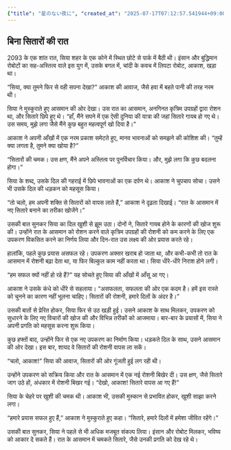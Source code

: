 ```yaml
---
{"title": "星のない夜に", "created_at": "2025-07-17T07:12:57.541944+09:00", "pattern_id": 4, "pattern_name": "ループ脱出型", "year": 2093}
---
```


## बिना सितारों की रात

2093 के एक शांत रात, सिया शहर के एक कोने में स्थित छोटे से पार्क में बैठी थी। इंसान और बुद्धिमान रोबोटों का सह-अस्तित्व वाले इस युग में, उसके बगल में, चांदी के कवच में लिपटा रोबोट, आकाश, खड़ा था।

“सिया, क्या तुमने फिर से वही सपना देखा?” आकाश की आवाज, जैसे हवा में बहते पानी की तरह नरम थी।

सिया ने मुस्कुराते हुए आसमान की ओर देखा। उस रात का आसमान, अनगिनत कृत्रिम उपग्रहों द्वारा रोशन था, और सितारे छिपे हुए थे। “हाँ, मैंने सपने में एक ऐसी दुनिया की यात्रा की जहां सितारे गायब हो गए थे। उस समय, मुझे लगा जैसे मैंने कुछ बहुत महत्वपूर्ण खो दिया है।”

आकाश ने अपनी आँखों में एक नरम प्रकाश समेटते हुए, मानव भावनाओं को समझने की कोशिश की। “तुम्हें क्या लगता है, तुमने क्या खोया है?”

“सितारों की चमक। उस क्षण, मैंने अपने अस्तित्व पर पुनर्विचार किया। और, मुझे लगा कि कुछ बदलना होगा।”

सिया के शब्द, उसके दिल की गहराई में छिपे भावनाओं का एक दर्पण थे। आकाश ने चुपचाप सोचा। उसने भी उसके दिल की धड़कन को महसूस किया।

“तो चलो, हम अपनी शक्ति से सितारों को वापस लाते हैं,” आकाश ने दृढ़ता दिखाई। “रात के आसमान में नए सितारे बनाने का तरीका खोजेंगे।”

उसकी बात सुनकर सिया का दिल खुशी से झूम उठा। दोनों ने, सितारे गायब होने के कारणों की खोज शुरू की। उन्होंने रात के आसमान को रोशन करने वाले कृत्रिम उपग्रहों की रोशनी को कम करने के लिए एक उपकरण विकसित करने का निर्णय लिया और दिन-रात उस लक्ष्य की ओर प्रयास करते रहे।

हालांकि, पहले कुछ प्रयास असफल रहे। उपकरण अक्सर खराब हो जाता था, और कभी-कभी तो रात के आसमान में रोशनी बढ़ा देता था, या फिर बिल्कुल काम नहीं करता था। सिया धीरे-धीरे निराश होने लगी।

“हम सफल क्यों नहीं हो रहे हैं?” यह सोचते हुए सिया की आँखों में आँसू आ गए।

आकाश ने उसके कंधे को धीरे से सहलाया। “असफलता, सफलता की ओर एक कदम है। हमें इस रास्ते को चुनने का कारण नहीं भूलना चाहिए। सितारों की रोशनी, हमारे दिलों के अंदर है।”

उसकी बातों से प्रेरित होकर, सिया फिर से उठ खड़ी हुई। उसने आकाश के साथ मिलकर, उपकरण को सुधारने के लिए नए विचारों की खोज की और विभिन्न तरीकों को आजमाया। बार-बार के प्रयासों में, सिया ने अपनी प्रगति को महसूस करना शुरू किया।

कुछ हफ्तों बाद, उन्होंने फिर से एक नए उपकरण का निर्माण किया। धड़कते दिल के साथ, उसने आसमान की ओर देखा। इस बार, शायद वे सितारों की रोशनी वापस ला सकें।

“चलो, आकाश!” सिया की आवाज, सितारों की ओर गूंजती हुई लग रही थी।

उन्होंने उपकरण को सक्रिय किया और रात के आसमान में एक नई रोशनी बिखेर दी। उस क्षण, जैसे सितारे जाग उठे हों, अंधकार में रोशनी बिखर गई। “देखो, आकाश! सितारे वापस आ गए हैं!”

सिया के चेहरे पर खुशी की चमक थी। आकाश भी, उसकी मुस्कान से प्रभावित होकर, खुशी साझा करने लगा।

“हमारे प्रयास सफल हुए हैं,” आकाश ने मुस्कुराते हुए कहा। “सितारे, हमारे दिलों में हमेशा जीवित रहेंगे।”

उसकी बात सुनकर, सिया ने पहले से भी अधिक मजबूत संकल्प लिया। इंसान और रोबोट मिलकर, भविष्य को आकार दे सकते हैं। रात के आसमान में चमकते सितारे, जैसे उनकी प्रगति को देख रहे थे।
